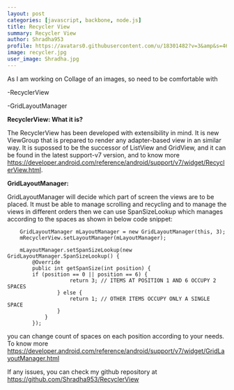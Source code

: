 ```yaml
---
layout: post
categories: [javascript, backbone, node.js]
title: Recycler View
summary: Recycler View
author: Shradha953
profile: https://avatars0.githubusercontent.com/u/18301482?v=3&amp&s=460
image: recycler.jpg
user_image: Shradha.jpg
---
```


As I am working on Collage of an images, so need to be comfortable with

-RecyclerView

-GridLayoutManager

**RecyclerView: What it is?**

The RecyclerView has been developed with extensibility in mind. It is new ViewGroup that is prepared to render any adapter-based view in an similar way. It is supossed to be the successor of ListView and GridView, and it can be found in the latest support-v7 version, and to know more https://developer.android.com/reference/android/support/v7/widget/RecyclerView.html.

**GridLayoutManager:**

GridLayoutManager will decide which part of screen the views are to be placed. It must be able to manage scrolling and recycling and to manage the views in different orders then we can use SpanSizeLookup which manages according to the spaces as shown in below code snippet:


````````
	GridLayoutManager mLayoutManager = new GridLayoutManager(this, 3);
	mRecyclerView.setLayoutManager(mLayoutManager);

	mLayoutManager.setSpanSizeLookup(new GridLayoutManager.SpanSizeLookup() {
        @Override
        public int getSpanSize(int position) {
		if (position == 0 || position == 6) {
                    return 3; // ITEMS AT POSITION 1 AND 6 OCCUPY 2 SPACES
                } else {
                    return 1; // OTHER ITEMS OCCUPY ONLY A SINGLE SPACE
                }
            }
        });

````````

you can change count of spaces on each position according to your needs. To know more https://developer.android.com/reference/android/support/v7/widget/GridLayoutManager.html

If any issues, you can check my github repository at https://github.com/Shradha953/RecyclerView



